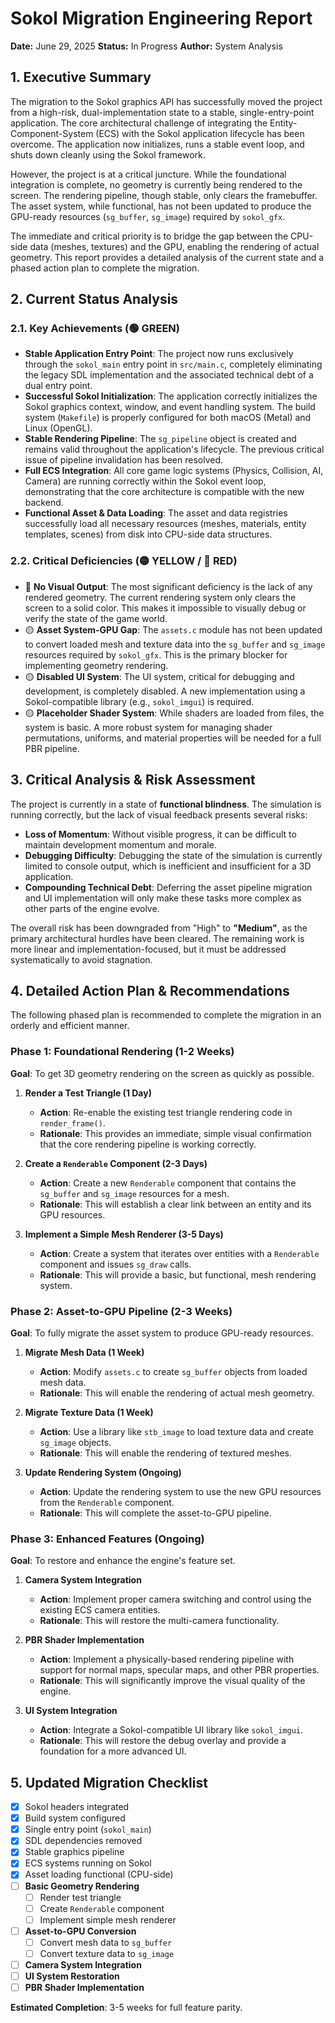 # Sokol Migration Engineering Report

**Date:** June 29, 2025
**Status:** In Progress
**Author:** System Analysis

## 1. Executive Summary

The migration to the Sokol graphics API has successfully moved the project from a high-risk, dual-implementation state to a stable, single-entry-point application. The core architectural challenge of integrating the Entity-Component-System (ECS) with the Sokol application lifecycle has been overcome. The application now initializes, runs a stable event loop, and shuts down cleanly using the Sokol framework.

However, the project is at a critical juncture. While the foundational integration is complete, no geometry is currently being rendered to the screen. The rendering pipeline, though stable, only clears the framebuffer. The asset system, while functional, has not been updated to produce the GPU-ready resources (`sg_buffer`, `sg_image`) required by `sokol_gfx`.

The immediate and critical priority is to bridge the gap between the CPU-side data (meshes, textures) and the GPU, enabling the rendering of actual geometry. This report provides a detailed analysis of the current state and a phased action plan to complete the migration.

## 2. Current Status Analysis

### 2.1. Key Achievements (🟢 GREEN)

- **Stable Application Entry Point**: The project now runs exclusively through the `sokol_main` entry point in `src/main.c`, completely eliminating the legacy SDL implementation and the associated technical debt of a dual entry point.
- **Successful Sokol Initialization**: The application correctly initializes the Sokol graphics context, window, and event handling system. The build system (`Makefile`) is properly configured for both macOS (Metal) and Linux (OpenGL).
- **Stable Rendering Pipeline**: The `sg_pipeline` object is created and remains valid throughout the application's lifecycle. The previous critical issue of pipeline invalidation has been resolved.
- **Full ECS Integration**: All core game logic systems (Physics, Collision, AI, Camera) are running correctly within the Sokol event loop, demonstrating that the core architecture is compatible with the new backend.
- **Functional Asset & Data Loading**: The asset and data registries successfully load all necessary resources (meshes, materials, entity templates, scenes) from disk into CPU-side data structures.

### 2.2. Critical Deficiencies (🟡 YELLOW / 🔴 RED)

- 🔴 **No Visual Output**: The most significant deficiency is the lack of any rendered geometry. The current rendering system only clears the screen to a solid color. This makes it impossible to visually debug or verify the state of the game world.
- 🟡 **Asset System-GPU Gap**: The `assets.c` module has not been updated to convert loaded mesh and texture data into the `sg_buffer` and `sg_image` resources required by `sokol_gfx`. This is the primary blocker for implementing geometry rendering.
- 🟡 **Disabled UI System**: The UI system, critical for debugging and development, is completely disabled. A new implementation using a Sokol-compatible library (e.g., `sokol_imgui`) is required.
- 🟡 **Placeholder Shader System**: While shaders are loaded from files, the system is basic. A more robust system for managing shader permutations, uniforms, and material properties will be needed for a full PBR pipeline.

## 3. Critical Analysis & Risk Assessment

The project is currently in a state of **functional blindness**. The simulation is running correctly, but the lack of visual feedback presents several risks:

- **Loss of Momentum**: Without visible progress, it can be difficult to maintain development momentum and morale.
- **Debugging Difficulty**: Debugging the state of the simulation is currently limited to console output, which is inefficient and insufficient for a 3D application.
- **Compounding Technical Debt**: Deferring the asset pipeline migration and UI implementation will only make these tasks more complex as other parts of the engine evolve.

The overall risk has been downgraded from "High" to **"Medium"**, as the primary architectural hurdles have been cleared. The remaining work is more linear and implementation-focused, but it must be addressed systematically to avoid stagnation.

## 4. Detailed Action Plan & Recommendations

The following phased plan is recommended to complete the migration in an orderly and efficient manner.

### Phase 1: Foundational Rendering (1-2 Weeks)

**Goal**: To get 3D geometry rendering on the screen as quickly as possible.

1.  **Render a Test Triangle (1 Day)**
    - **Action**: Re-enable the existing test triangle rendering code in `render_frame()`.
    - **Rationale**: This provides an immediate, simple visual confirmation that the core rendering pipeline is working correctly.

2.  **Create a `Renderable` Component (2-3 Days)**
    - **Action**: Create a new `Renderable` component that contains the `sg_buffer` and `sg_image` resources for a mesh.
    - **Rationale**: This will establish a clear link between an entity and its GPU resources.

3.  **Implement a Simple Mesh Renderer (3-5 Days)**
    - **Action**: Create a system that iterates over entities with a `Renderable` component and issues `sg_draw` calls.
    - **Rationale**: This will provide a basic, but functional, mesh rendering system.

### Phase 2: Asset-to-GPU Pipeline (2-3 Weeks)

**Goal**: To fully migrate the asset system to produce GPU-ready resources.

1.  **Migrate Mesh Data (1 Week)**
    - **Action**: Modify `assets.c` to create `sg_buffer` objects from loaded mesh data.
    - **Rationale**: This will enable the rendering of actual mesh geometry.

2.  **Migrate Texture Data (1 Week)**
    - **Action**: Use a library like `stb_image` to load texture data and create `sg_image` objects.
    - **Rationale**: This will enable the rendering of textured meshes.

3.  **Update Rendering System (Ongoing)**
    - **Action**: Update the rendering system to use the new GPU resources from the `Renderable` component.
    - **Rationale**: This will complete the asset-to-GPU pipeline.

### Phase 3: Enhanced Features (Ongoing)

**Goal**: To restore and enhance the engine's feature set.

1.  **Camera System Integration**
    - **Action**: Implement proper camera switching and control using the existing ECS camera entities.
    - **Rationale**: This will restore the multi-camera functionality.

2.  **PBR Shader Implementation**
    - **Action**: Implement a physically-based rendering pipeline with support for normal maps, specular maps, and other PBR properties.
    - **Rationale**: This will significantly improve the visual quality of the engine.

3.  **UI System Integration**
    - **Action**: Integrate a Sokol-compatible UI library like `sokol_imgui`.
    - **Rationale**: This will restore the debug overlay and provide a foundation for a more advanced UI.

## 5. Updated Migration Checklist

- [x] Sokol headers integrated
- [x] Build system configured
- [x] Single entry point (`sokol_main`)
- [x] SDL dependencies removed
- [x] Stable graphics pipeline
- [x] ECS systems running on Sokol
- [x] Asset loading functional (CPU-side)
- [ ] **Basic Geometry Rendering**
  - [ ] Render test triangle
  - [ ] Create `Renderable` component
  - [ ] Implement simple mesh renderer
- [ ] **Asset-to-GPU Conversion**
  - [ ] Convert mesh data to `sg_buffer`
  - [ ] Convert texture data to `sg_image`
- [ ] **Camera System Integration**
- [ ] **UI System Restoration**
- [ ] **PBR Shader Implementation**

**Estimated Completion**: 3-5 weeks for full feature parity.